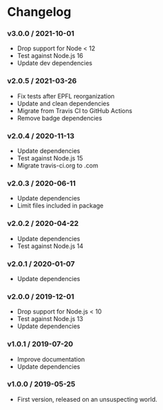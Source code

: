 Changelog
=========

### v3.0.0 / 2021-10-01

  - Drop support for Node < 12
  - Test against Node.js 16
  - Update dev dependencies

### v2.0.5 / 2021-03-26

  - Fix tests after EPFL reorganization
  - Update and clean dependencies
  - Migrate from Travis CI to GitHub Actions
  - Remove badge dependencies

### v2.0.4 / 2020-11-13

  - Update dependencies
  - Test against Node.js 15
  - Migrate travis-ci.org to .com

### v2.0.3 / 2020-06-11

  - Update dependencies
  - Limit files included in package

### v2.0.2 / 2020-04-22

  - Update dependencies
  - Test against Node.js 14

### v2.0.1 / 2020-01-07

  - Update dependencies

### v2.0.0 / 2019-12-01

  - Drop support for Node.js < 10
  - Test against Node.js 13
  - Update dependencies

### v1.0.1 / 2019-07-20

  - Improve documentation
  - Update dependencies

### v1.0.0 / 2019-05-25

  - First version, released on an unsuspecting world.
